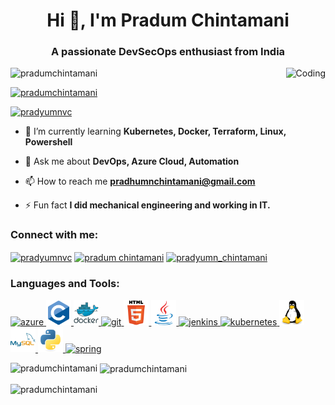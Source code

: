 <h1 align="center">Hi 👋, I'm Pradum Chintamani</h1>
<h3 align="center">A passionate DevSecOps enthusiast from India</h3>
<img align="right" alt="Coding" widht="400" src="https://iconscout.com/lottie-animation/professional-male-devops-8872610">

<p align="left"> <img src="https://komarev.com/ghpvc/?username=pradumchintamani&label=Profile%20views&color=0e75b6&style=flat" alt="pradumchintamani" /> </p>

<p align="left"> <a href="https://github.com/ryo-ma/github-profile-trophy"><img src="https://github-profile-trophy.vercel.app/?username=pradumchintamani" alt="pradumchintamani" /></a> </p>

<p align="left"> <a href="https://twitter.com/pradyumnvc" target="blank"><img src="https://img.shields.io/twitter/follow/pradyumnvc?logo=twitter&style=for-the-badge" alt="pradyumnvc" /></a> </p>

- 🌱 I’m currently learning **Kubernetes, Docker, Terraform, Linux, Powershell**

- 💬 Ask me about **DevOps, Azure Cloud, Automation**

- 📫 How to reach me **pradhumnchintamani@gmail.com**

- ⚡ Fun fact **I did mechanical engineering and working in IT.**

<h3 align="left">Connect with me:</h3>
<p align="left">
<a href="https://twitter.com/pradyumnvc" target="blank"><img align="center" src="https://raw.githubusercontent.com/rahuldkjain/github-profile-readme-generator/master/src/images/icons/Social/twitter.svg" alt="pradyumnvc" height="30" width="40" /></a>
<a href="https://linkedin.com/in/pradum chintamani" target="blank"><img align="center" src="https://raw.githubusercontent.com/rahuldkjain/github-profile-readme-generator/master/src/images/icons/Social/linked-in-alt.svg" alt="pradum chintamani" height="30" width="40" /></a>
<a href="https://instagram.com/pradyumn_chintamani" target="blank"><img align="center" src="https://raw.githubusercontent.com/rahuldkjain/github-profile-readme-generator/master/src/images/icons/Social/instagram.svg" alt="pradyumn_chintamani" height="30" width="40" /></a>
</p>

<h3 align="left">Languages and Tools:</h3>
<p align="left"> <a href="https://azure.microsoft.com/en-in/" target="_blank" rel="noreferrer"> <img src="https://www.vectorlogo.zone/logos/microsoft_azure/microsoft_azure-icon.svg" alt="azure" width="40" height="40"/> </a> <a href="https://www.cprogramming.com/" target="_blank" rel="noreferrer"> <img src="https://raw.githubusercontent.com/devicons/devicon/master/icons/c/c-original.svg" alt="c" width="40" height="40"/> </a> <a href="https://www.docker.com/" target="_blank" rel="noreferrer"> <img src="https://raw.githubusercontent.com/devicons/devicon/master/icons/docker/docker-original-wordmark.svg" alt="docker" width="40" height="40"/> </a> <a href="https://git-scm.com/" target="_blank" rel="noreferrer"> <img src="https://www.vectorlogo.zone/logos/git-scm/git-scm-icon.svg" alt="git" width="40" height="40"/> </a> <a href="https://www.w3.org/html/" target="_blank" rel="noreferrer"> <img src="https://raw.githubusercontent.com/devicons/devicon/master/icons/html5/html5-original-wordmark.svg" alt="html5" width="40" height="40"/> </a> <a href="https://www.java.com" target="_blank" rel="noreferrer"> <img src="https://raw.githubusercontent.com/devicons/devicon/master/icons/java/java-original.svg" alt="java" width="40" height="40"/> </a> <a href="https://www.jenkins.io" target="_blank" rel="noreferrer"> <img src="https://www.vectorlogo.zone/logos/jenkins/jenkins-icon.svg" alt="jenkins" width="40" height="40"/> </a> <a href="https://kubernetes.io" target="_blank" rel="noreferrer"> <img src="https://www.vectorlogo.zone/logos/kubernetes/kubernetes-icon.svg" alt="kubernetes" width="40" height="40"/> </a> <a href="https://www.linux.org/" target="_blank" rel="noreferrer"> <img src="https://raw.githubusercontent.com/devicons/devicon/master/icons/linux/linux-original.svg" alt="linux" width="40" height="40"/> </a> <a href="https://www.mysql.com/" target="_blank" rel="noreferrer"> <img src="https://raw.githubusercontent.com/devicons/devicon/master/icons/mysql/mysql-original-wordmark.svg" alt="mysql" width="40" height="40"/> </a> <a href="https://www.python.org" target="_blank" rel="noreferrer"> <img src="https://raw.githubusercontent.com/devicons/devicon/master/icons/python/python-original.svg" alt="python" width="40" height="40"/> </a> <a href="https://spring.io/" target="_blank" rel="noreferrer"> <img src="https://www.vectorlogo.zone/logos/springio/springio-icon.svg" alt="spring" width="40" height="40"/> </a> </p>

<p><img align="left" src="https://github-readme-stats.vercel.app/api/top-langs?username=pradumchintamani&show_icons=true&locale=en&layout=compact" alt="pradumchintamani" /></p>

<p>&nbsp;<img align="center" src="https://github-readme-stats.vercel.app/api?username=pradumchintamani&show_icons=true&locale=en" alt="pradumchintamani" /></p>

<p><img align="center" src="https://github-readme-streak-stats.herokuapp.com/?user=pradumchintamani&" alt="pradumchintamani" /></p>
